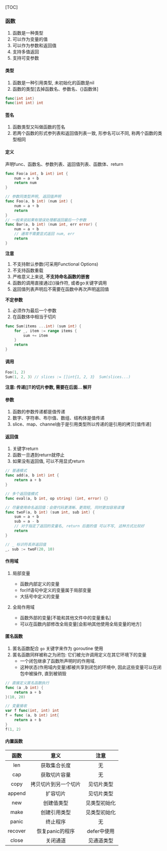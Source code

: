 [TOC]

### 函数

1. 函数是一种类型
2. 可以作为变量的值
3. 可以作为参数和返回值
4. 支持多值返回
6. 支持可变参数

#### 类型

1. 函数是一种引用类型, 未初始化的函数是nil
2. 函数的类型[去掉函数名、参数名、{}函数体]

 ~~~go
func(int int)
func(int int) int
 ~~~

#### 签名

1. 函数类型又叫做函数的签名
2. 若两个函数的形式参列表和返回值列表一致, 形参名可以不同, 称两个函数的类型相同

#### 定义

声明func、函数名、参数列表、返回值列表、函数体、return

~~~go
func Foo(a int, b int) int {
    num = a + b
    return num
}

// 参数同类型声明, 返回值声明
func Foo(a, b int) (num int) {
    num = a + b
    return
}
// 一般来说如果有错误处理都返回最后一个参数
func Bar(a, b int) (num int, err error) {
    num = a + b
    // 通常不需要显式返回 num, err
    return
}
~~~

**注意**

1. 不支持默认参数(可采用Functional Options)
2. 不支持函数重载
3. 严格意义上来说, **不支持命名函数的嵌套**
4. 函数的调用直接通过()操作符, 或者go关键字调用
5. 返回值列表声明后不需要在函数中再次声明返回值

**不定参数**

1. 必须作为最后一个参数
2. 在函数体中相当于切片

~~~go
func Sum(items ...int) (sum int) {
    for _, item := range items {
        sum += item
    }
    return
}
~~~

#### 调用

~~~go
Foo(1, 2)
Sum(1, 2, 3) // slices := []int{1, 2, 3}  Sum(slices...) 
~~~

**注意: 传递[]T的切片参数, 需要在后面... 解开**

#### 参数

1. 函数的参数传递都是值传递
2. 数字、字符串、布尔值、数组、结构体是值传递
3. slice、map、channel由于是引用类型所以传递的是引用的拷贝[值传递]

#### 返回值

1.  关键字return
2.  函数一旦遇到return就停止
3.  如果没有返回值, 可以不用显式return

~~~go
// 普通模式
func add(a, b int) int {
    return a + b
}

// 多个返回值模式
func eval(a, b int, op string) (int, error) {}

// 尽量使用命名返回值：会使代码更清晰、更简短, 同时更加容易读懂
func twoF(a, b int) (sum int, sub int) {
    sum = a + b
    sub = a - b
   	// 对于指定了返回的变量名, return 后面的值 可以不写, 这种方式比较好
    return  
}

// _ 标识符丢弃返回值
_, sub := twoF(20, 10) 
~~~

#### 作用域

1.  局部变量
    *   函数内部定义的变量
    *   for/if语句中定义的变量属于局部变量
    *   大括号中定义的变量

2.  全局作用域
    *   函数外部的变量[不能和其他文件中的变量重名]
    *   可以在函数内部修改全局变量[会影响其他使用全局变量的地方]

#### 匿名函数

1.  匿名函数配合 `go` 关键字来作为 goroutine 使用
2.  匿名函数同样被称之为闭包: 它们被允许调用定义在其它环境下的变量
    *   一个闭包继承了函数所声明时的作用域.  
    *   这种状态(作用域内变量)都被共享到闭包的环境中, 因此这些变量可以在闭包中被操作, 直到被销毁

~~~go
// 直接定义匿名函数执行
func (a ,b int) {
    return a + b
}(10, 20)

// 变量接收
var f func(int, int) int
f = func (a, b int) int{
    return a + b
}
f(1, 2)
~~~

#### 内置函数

|  函数   |         意义         |     注意     |
| :-----: | :------------------: | :----------: |
|   len   |     获取集合长度     |      无      |
|   cap   |     获取切片容量     |      无      |
|  copy   | 拷贝切片到另一个切片 |  见切片类型  |
| append  |       扩容切片       |  见切片类型  |
|   new   |      创建值类型      | 见类型初始化 |
|  make   |     创建引用类型     | 见类型初始化 |
|  panic  |       终止程序       |      无      |
| recover |   恢复panic的程序    | defer中使用  |
|  close  |       关闭通道       |  见通道类型  |